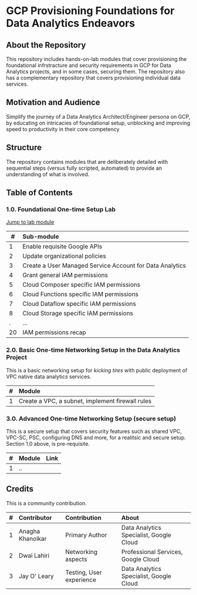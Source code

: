 # GCP Provisioning Foundations for Data Analytics Endeavors

## About the Repository
This repository includes hands-on-lab modules that cover provisioning the foundational infrstracture and security requirements in GCP for Data Analytics projects, and in some cases, securing them. The repository also has a complementary repository that covers provisioning individual data services.

## Motivation and Audience
Simplify the journey of a Data Analytics Architect/Engineer persona on GCP, by educating on intricacies of foundational setup, unblocking and improving speed to productivity in their core competency

## Structure
The repository contains modules that are deliberately detailed with sequential steps (versus fully scripted, automated) to provide an understanding of what is involved.

## Table of Contents

### 1.0. Foundational One-time Setup Lab

[Jump to lab module](01-modules/01-foundational-setup.md)

| # | Sub-module | 
| -- | :---    |
| 1 | Enable requisite Google APIs |  
| 2 | Update organizational policies | 
| 3 | Create a User Managed Service Account for Data Analytics | 
| 4 | Grant general IAM permissions | 
| 5 | Cloud Composer specific IAM permissions | 
| 6 | Cloud Functions specific IAM permissions | 
| 7 | Cloud Dataflow specific IAM permissions | 
| 8 | Cloud Storage specific IAM permissions | 
| . | ... | 
| 20 | IAM permissions recap | 



### 2.0. Basic One-time Networking Setup in the Data Analytics Project

This is a basic networking setup for *kicking tires* with public deployment of VPC native data analytics services.

| # | Module | 
| -- | :---    |
| 1 | Create a VPC, a subnet, implement firewall rules | 


### 3.0. Advanced One-time Networking Setup (secure setup)

This is a secure setup that covers security features such as shared VPC, VPC-SC, PSC, configuring DNS and more, for a realitsic and secure setup.<br>
Section 1.0 above, is pre-requisite.

| # | Module | Link |
| -- | :---    | ---|
| 1 | ..| | 


## Credits
This is a community contribution. <br>


| # | Contributor | Contribution | About |
| -- | :---    | :---| :---| 
| 1 | Anagha Khanolkar | Primary Author | Data Analytics Specialist, Google Cloud |
| 2 | Dwai Lahiri | Networking aspects | Professional Services, Google Cloud |
| 3 | Jay O' Leary | Testing, User experience | Data Analytics Specialist, Google Cloud |
